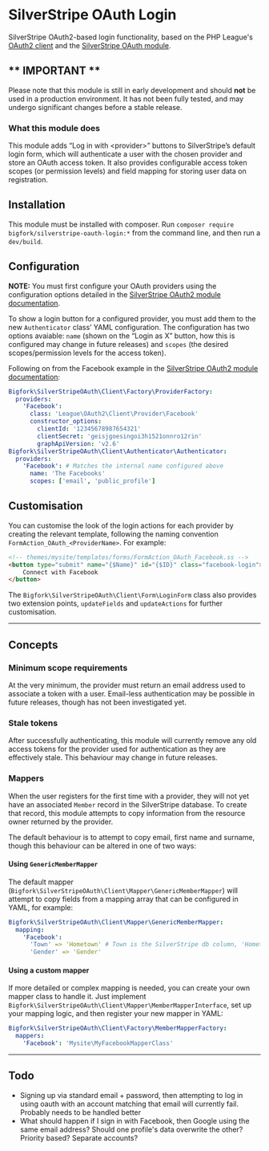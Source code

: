 # SilverStripe OAuth Login

SilverStripe OAuth2-based login functionality, based on the PHP League's [OAuth2 client](http://oauth2-client.thephpleague.com/) and the [SilverStripe OAuth module](https://github.com/bigfork/silverstripe-oauth).

## \*\* IMPORTANT \*\*

Please note that this module is still in early development and should **not** be used in a production environment. It has not been fully tested, and may undergo significant changes before a stable release.

### What this module does
This module adds “Log in with &lt;provider&gt;” buttons to SilverStripe’s default login form, which will authenticate a user with the chosen provider and store an OAuth access token. It also provides configurable access token scopes (or permission levels) and field mapping for storing user data on registration.

## Installation

This module must be installed with composer. Run `composer require bigfork/silverstripe-oauth-login:*` from the command line, and then run a `dev/build`.

## Configuration

**NOTE:** You must first configure your OAuth providers using the configuration options detailed in the [SilverStripe OAuth2 module documentation](https://github.com/bigfork/silverstripe-oauth#configuration).

To show a login button for a configured provider, you must add them to the new `Authenticator` class’ YAML configuration. The configuration has two options avaiable: `name` (shown on the “Login as X” button, how this is configured may change in future releases) and `scopes` (the desired scopes/permission levels for the access token).

Following on from the Facebook example in the [SilverStripe OAuth2 module documentation](https://github.com/bigfork/silverstripe-oauth#configuration):

```yml
Bigfork\SilverStripeOAuth\Client\Factory\ProviderFactory:
  providers:
    'Facebook':
      class: 'League\OAuth2\Client\Provider\Facebook'
      constructor_options:
        clientId: '12345678987654321'
        clientSecret: 'geisjgoesingoi3h1521onnro12rin'
        graphApiVersion: 'v2.6'
Bigfork\SilverStripeOAuth\Client\Authenticator\Authenticator:
  providers:
    'Facebook': # Matches the internal name configured above
      name: 'The Facebooks'
      scopes: ['email', 'public_profile']
```

## Customisation

You can customise the look of the login actions for each provider by creating the relevant template, following the naming convention `FormAction_OAuth_<ProviderName>`. For example:

```html
<!-- themes/mysite/templates/forms/FormAction_OAuth_Facebook.ss -->
<button type="submit" name="{$Name}" id="{$ID}" class="facebook-login">
    Connect with Facebook
</button>
```

The `Bigfork\SilverStripeOAuth\Client\Form\LoginForm` class also provides two extension points, `updateFields` and `updateActions` for further customisation.

---

## Concepts

### Minimum scope requirements

At the very minimum, the provider must return an email address used to associate a token with a user. Email-less authentication may be possible in future releases, though has not been investigated yet.

### Stale tokens

After successfully authenticating, this module will currently remove any old access tokens for the provider used for authentication as they are effectively stale. This behaviour may change in future releases.

### Mappers

When the user registers for the first time with a provider, they will not yet have an associated `Member` record in the SilverStripe database. To create that record, this module attempts to copy information from the resource owner returned by the provider.

The default behaviour is to attempt to copy email, first name and surname, though this behaviour can be altered in one of two ways:

#### Using `GenericMemberMapper`

The default mapper (`Bigfork\SilverStripeOAuth\Client\Mapper\GenericMemberMapper`) will attempt to copy fields from a mapping array that can be configured in YAML, for example:

```yml
Bigfork\SilverStripeOAuth\Client\Mapper\GenericMemberMapper:
  mapping:
    'Facebook':
      'Town' => 'Hometown' # Town is the SilverStripe db column, 'Hometown' is in the data returned by Facebook
      'Gender' => 'Gender'
```

#### Using a custom mapper

If more detailed or complex mapping is needed, you can create your own mapper class to handle it. Just implement  `Bigfork\SilverStripeOAuth\Client\Mapper\MemberMapperInterface`, set up your mapping logic, and then register your new mapper in YAML:

```yml
Bigfork\SilverStripeOAuth\Client\Factory\MemberMapperFactory:
  mappers:
    'Facebook': 'Mysite\MyFacebookMapperClass'
```

---

## Todo

- Signing up via standard email + password, then attempting to log in using oauth with an account matching that email will currently fail. Probably needs to be handled better
- What should happen if I sign in with Facebook, then Google using the same email address? Should one profile's data overwrite the other? Priority based? Separate accounts?
